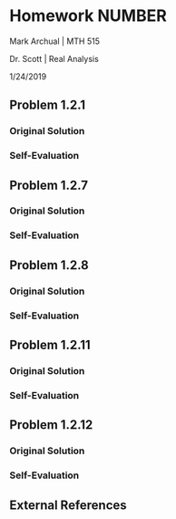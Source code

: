 # Homework NUMBER

Mark Archual | MTH 515

Dr. Scott | Real Analysis

1/24/2019

## Problem 1.2.1

### Original Solution

### Self-Evaluation

## Problem 1.2.7

### Original Solution

### Self-Evaluation

## Problem 1.2.8

### Original Solution

### Self-Evaluation

## Problem 1.2.11

### Original Solution

### Self-Evaluation

## Problem 1.2.12

### Original Solution

### Self-Evaluation

## External References

